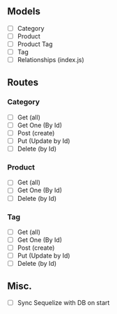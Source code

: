 ## Models

- [ ] Category
- [ ] Product
- [ ] Product Tag
- [ ] Tag
- [ ] Relationships (index.js)

## Routes

### Category

- [ ] Get (all)
- [ ] Get One (By Id)
- [ ] Post (create)
- [ ] Put (Update by Id)
- [ ] Delete (by Id)

### Product

- [ ] Get (all)
- [ ] Get One (By Id)
- [ ] Delete (by Id)

### Tag

- [ ] Get (all)
- [ ] Get One (By Id)
- [ ] Post (create)
- [ ] Put (Update by Id)
- [ ] Delete (by Id)

## Misc.

- [ ] Sync Sequelize with DB on start
